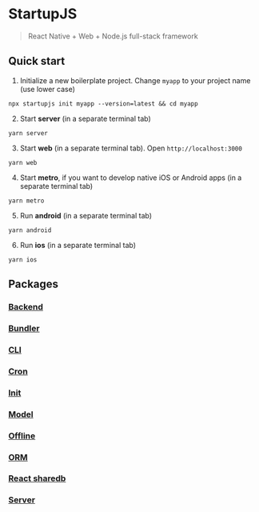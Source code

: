 # StartupJS

> React Native + Web + Node.js full-stack framework

## Quick start

1. Initialize a new boilerplate project. Change `myapp` to your project name (use lower case)

```
npx startupjs init myapp --version=latest && cd myapp
```

2. Start **server** (in a separate terminal tab)

```
yarn server
```

3. Start **web** (in a separate terminal tab). Open `http://localhost:3000`

```
yarn web
```

4. Start **metro**, if you want to develop native iOS or Android apps (in a separate terminal tab)

```
yarn metro
```

5. Run **android** (in a separate terminal tab)

```
yarn android
```

6. Run **ios** (in a separate terminal tab)

```
yarn ios
```

## Packages

### [Backend](https://github.com/dmapper/startupjs/blob/master/packages/backend/README.md)

### [Bundler](https://github.com/dmapper/startupjs/blob/master/packages/bundler/README.md)

### [CLI](https://github.com/dmapper/startupjs/blob/master/packages/cli/README.md)

### [Cron](https://github.com/dmapper/startupjs/blob/master/packages/cron/README.md)

### [Init](https://github.com/dmapper/startupjs/blob/master/packages/init/README.md)

### [Model](https://github.com/dmapper/startupjs/blob/master/packages/model/README.md)

### [Offline](https://github.com/dmapper/startupjs/blob/master/packages/offline/README.md)

### [ORM](https://github.com/dmapper/startupjs/blob/master/packages/orm/README.md)

### [React sharedb](https://github.com/dmapper/startupjs/blob/master/packages/react-sharedb/README.md)

### [Server](https://github.com/dmapper/startupjs/blob/master/packages/server/README.md)
